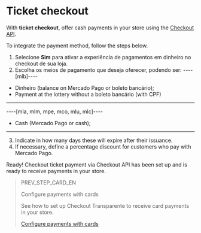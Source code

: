 # Ticket checkout

With **ticket checkout**, offer cash payments in your store using the [Checkout API](/developers/en/guides/checkout-api/landing).

To integrate the payment method, follow the steps below.

1. Selecione **Sim** para ativar a experiência de pagamentos em dinheiro no checkout de sua loja.
2. Escolha os meios de pagamento que deseja oferecer, podendo ser: 
 ----[mlb]---- 
 * Dinheiro (balance on Mercado Pago or boleto bancário); 
 * Payment at the lottery without a boleto bancário (with CPF)
 ------------ 
 ----[mla, mlm, mpe, mco, mlu, mlc]---- 
 * Cash (Mercado Pago or cash);
 ------------
3. Indicate in how many days these will expire after their issuance.
4. If necessary, define a percentage discount for customers who pay with Mercado Pago.

Ready! Checkout ticket payment via Checkout API has been set up and is ready to receive payments in your store.

> PREV_STEP_CARD_EN
>
> Configure payments with cards
>
> See how to set up Checkout Transparente to receive card payments in your store.
>
> [Configure payments with cards](/developers/en/docs/prestashop/payment-configuration/checkout-api/cards)